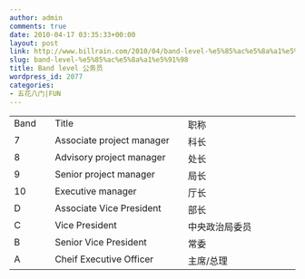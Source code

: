 ```yaml
---
author: admin
comments: true
date: 2010-04-17 03:35:33+00:00
layout: post
link: http://www.billrain.com/2010/04/band-level-%e5%85%ac%e5%8a%a1%e5%91%98/
slug: band-level-%e5%85%ac%e5%8a%a1%e5%91%98
title: Band level 公务员
wordpress_id: 2077
categories:
- 五花八门|FUN
---
```


  <table cellpadding="2" cellspacing="0" align="center" border="0" width="556" ><tbody >       <tr >         
<td width="55" valign="top" >Band
</td>          
<td width="264" valign="top" >Title
</td>          
<td width="235" valign="top" >职称
</td>       </tr>        <tr >         
<td width="57" valign="top" >7
</td>          
<td width="269" valign="top" >Associate project manager
</td>          
<td width="238" valign="top" >科长
</td>       </tr>        <tr >         
<td width="58" valign="top" >8
</td>          
<td width="270" valign="top" >Advisory project manager
</td>          
<td width="238" valign="top" >处长
</td>       </tr>        <tr >         
<td width="59" valign="top" >9
</td>          
<td width="270" valign="top" >Senior project manager
</td>          
<td width="238" valign="top" >局长
</td>       </tr>        <tr >         
<td width="60" valign="top" >10
</td>          
<td width="270" valign="top" >Executive manager
</td>          
<td width="237" valign="top" >厅长
</td>       </tr>        <tr >         
<td width="61" valign="top" >D
</td>          
<td width="269" valign="top" >Associate Vice President
</td>          
<td width="237" valign="top" >部长
</td>       </tr>        <tr >         
<td width="62" valign="top" >C
</td>          
<td width="269" valign="top" >Vice President
</td>          
<td width="236" valign="top" >中央政治局委员
</td>       </tr>        <tr >         
<td width="62" valign="top" >B
</td>          
<td width="269" valign="top" >Senior Vice President
</td>          
<td width="236" valign="top" >常委
</td>       </tr>        <tr >         
<td width="62" valign="top" >A
</td>          
<td width="269" valign="top" >Cheif Executive Officer
</td>          
<td width="236" valign="top" >主席/总理
</td>       </tr>     </tbody></table>
